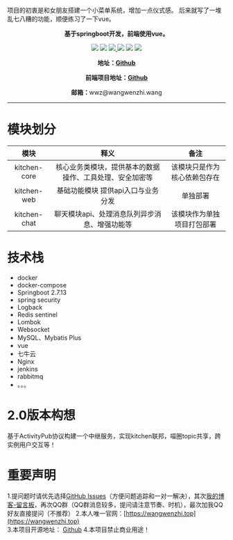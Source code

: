 项目的初衷是和女朋友搭建一个小菜单系统，增加一点仪式感。
后来就写了一堆乱七八糟的功能，顺便练习了一下vue。
<p align="center">
	<strong>基于springboot开发，前端使用vue。</strong>
</p>
<p align="center">
	<img src="https://img.shields.io/badge/springboot-2.7.13-Cyan.svg" ></img>
	<img src="https://img.shields.io/badge/Maven-3.8.8-green.svg" ></img>
	<a target="_blank" href="https://www.oracle.com/technetwork/java/javase/downloads/index.html">
		<img src="https://img.shields.io/badge/JDK-1.8-blue.svg" ></img>
	</a>
	<img src="https://img.shields.io/badge/MySQL-5.7+-red.svg" ></img>
	<img src="https://img.shields.io/badge/Redis-3.2.6-orange.svg" ></img>
	<img src="https://img.shields.io/badge/RabbitMq-4.0.2-pink.svg" ></img>
</p>
<p align="center">
	<strong>地址：<a target="_blank" href='https://github.com/wangwenzhi-java/WBlog-master'>Github</a></strong>
</p>
<p align="center">
	<strong>前端项目地址：<a target="_blank" href='https://github.com/wangwenzhi-java/kitchen_web'>Github</a></strong>
</p>
<p align="center">
    <strong>邮箱：</strong>wwz@wangwenzhi.wang
</p>

----
# 模块划分

|      模块      |              释义              | 备注 |
|:------------:|:----------------------------:| :------------: |
| kitchen-core | 核心业务类模块，提供基本的数据操作、工具处理、安全加密等 | 该模块只是作为核心依赖包存在 |
| kitchen-web  |     基础功能模块 提供api入口与业务分发      | 单独部署
| kitchen-chat |   聊天模块api、处理消息队列异步消息、增强功能等   | 该模块作为单独项目打包部署 |

# 技术栈
- docker
- docker-compose
- Springboot 2.7.13
- spring security 
- Logback
- Redis sentinel
- Lombok
- Websocket
- MySQL、Mybatis Plus
- vue
- 七牛云
- Nginx
- jenkins
- rabbitmq
- 。。。

# 2.0版本构想
基于ActivityPub协议构建一个中继服务，实现kitchen联邦，喵圈topic共享，跨实例用户交互等！

# 重要声明
1.提问题时请优先选择[GitHub Issues](https://github.com/wangwenzhi-java/kitchen/issues)（方便问题追踪和一对一解决），其次[我的博客-留言板](https://wangwenzhi.top/guestbook)，再次QQ群（QQ群消息较多，提问请注意节奏、时机），最次加我QQ好友直接提问（不推荐）
2.本人唯一官网：[https://wangwenzhi.top](https://wangwenzhi.top)  
3.本项目开源地址： [Github](https://github.com/wangwenzhi-java/kitchen)
4.本项目禁止商业用途！